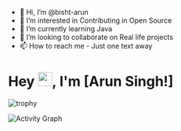 - 👋 Hi, I’m @bisht-arun
- 👀 I’m interested in Contributing in Open Source
- 🌱 I’m currently learning Java
- 💞️ I’m looking to collaborate on Real life projects
- 📫 How to reach me - Just one text away



# Hey <img src="https://github.com/TheDudeThatCode/TheDudeThatCode/blob/master/Assets/Hi.gif" width="29px">, I'm [Arun Singh!]

![trophy](https://github-profile-trophy.vercel.app/?username=bisht-arun)

<!-- ![Typing SVG](https://readme-typing-svg.herokuapp.com?font=Calibri&size=30&color=68F72F&duration=3000&center=true&width=446&lines=My+Name+is+Arun+Singh) -->

![Activity Graph](https://activity-graph.herokuapp.com/graph?username=bisht-arun&theme=react-dark)



<!---
bisht-arun/bisht-arun is a ✨ special ✨ repository because its `README.md` (this file) appears on your GitHub profile.
You can click the Preview link to take a look at your changes.
--->
